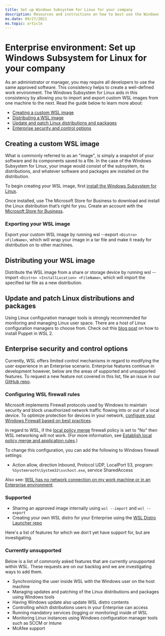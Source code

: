 ```yaml
---
title: Set up Windows Subsystem for Linux for your company
description: Resources and instructions on how to best use the Windows Subsystem for Linux in an Enterprise environment.
ms.date: 09/27/2021
ms.topic: article
---
```


# Enterprise environment: Set up Windows Subsystem for Linux for your company

As an administrator or manager, you may require all developers to use the same approved software. This consistency helps to create a well-defined work environment. The Windows Subsystem for Linux aids in this consistency by allowing you to import and export custom WSL images from one machine to the next. Read the guide below to learn more about:

* [Creating a custom WSL image](#creating-a-custom-wsl-image)
* [Distributing a WSL image](#distributing-your-wsl-image)
* [Update and patch Linux distributions and packages](#update-and-patch-linux-distributions-and-packages)
* [Enterprise security and control options](#enterprise-security-and-control-options)

## Creating a custom WSL image

What is commonly referred to as an "image", is simply a snapshot of your software and its components saved to a file. In the case of the Windows Subsystem for Linux, your image would consist of the subsystem, its distributions, and whatever software and packages are installed on the distribution.

To begin creating your WSL image, first [install the Windows Subsystem for Linux](./install.md).

Once installed, use The Microsoft Store for Business to download and install the Linux distribution that’s right for you. Create an account with the [Microsoft Store for Business](https://businessstore.microsoft.com/).

### Exporting your WSL image

Export your custom WSL image by running wsl --export `<Distro> <FileName>`, which will wrap your image in a tar file and make it ready for distribution on to other machines.

## Distributing your WSL image

Distribute the WSL image from a share or storage device by running wsl --import `<Distro> <InstallLocation> <FileName>`, which will import the specified tar file as a new distribution.

## Update and patch Linux distributions and packages

Using Linux configuration manager tools is strongly recommended for monitoring and managing Linux user space. There are a host of Linux configuration managers to choose from. Check out this [blog post](http://www.craigloewen.com/blog/2019/12/04/running-puppet-quickly-in-wsl2/) on how to install Puppet in WSL 2.

## Enterprise security and control options

Currently, WSL offers limited control mechanisms in regard to modifying the user experience in an Enterprise scenario. Enterprise features continue in development however, below are the areas of supported and unsupported features. To request a new feature not covered in this list, file an issue in our [GitHub repo](https://github.com/microsoft/WSL/issues?q=is%3Aissue+is%3Aopen+enterprise).

### Configuring WSL firewall rules

Microsoft implements Firewall protocols used by Windows to maintain security and block unauthorized network traffic flowing into or out of a local device. To optimize protection for devices in your network, [configure your Windows Firewall based on best practices](/windows/security/threat-protection/windows-firewall/best-practices-configuring).

In regard to WSL, if the [local policy merge](/openspecs/windows_protocols/ms-gpfas/2c979624-900a-4b6e-b4ef-09b387cd62ab) firewall policy is set to "No" then WSL networking will not work. (For more information, see [Establish local policy merge and application rules](/windows/security/threat-protection/windows-firewall/best-practices-configuring#establish-local-policy-merge-and-application-rules).)

To change this configuration, you can add the following to Windows firewall settings:

- Action allow, direction Inbound, Protocol UDP, LocalPort 53, program: `%Systemroot%\System32\svchost.exe`, service SharedAccess

Also see: [WSL has no network connection on my work machine or in an Enterprise environment](./troubleshooting.md#wsl-has-no-network-connection-on-my-work-machine-or-in-an-enterprise-environment).

### Supported

* Sharing an approved image internally using `wsl --import` and `wsl --export`
* Creating your own WSL distro for your Enterprise using the [WSL Distro Launcher repo](https://github.com/microsoft/WSL-DistroLauncher)

Here's a list of features for which we don't yet have support for, but are investigating.

### Currently unsupported

Below is a list of commonly asked features that are currently unsupported within WSL. These requests are on our backlog and we are investigating ways to add them. 

* Synchronizing the user inside WSL with the Windows user on the host machine
* Managing updates and patching of the Linux distributions and packages using Windows tools
* Having Windows update also update WSL distro contents
* Controlling which distributions users in your Enterprise can access
* Running mandatory services (logging or monitoring) inside of WSL
* Monitoring Linux instances using Windows configuration manager tools such as SCCM or Intune
* McAfee support
